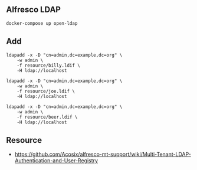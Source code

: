 ## Alfresco LDAP

```
docker-compose up open-ldap
```

## Add
```
ldapadd -x -D "cn=admin,dc=example,dc=org" \
    -w admin \
    -f resource/billy.ldif \
    -H ldap://localhost

ldapadd -x -D "cn=admin,dc=example,dc=org" \
    -w admin \
    -f resource/joe.ldif \
    -H ldap://localhost

ldapadd -x -D "cn=admin,dc=example,dc=org" \
    -w admin \
    -f resource/beer.ldif \
    -H ldap://localhost
```

## Resource

- https://github.com/Acosix/alfresco-mt-support/wiki/Multi-Tenant-LDAP-Authentication-and-User-Registry